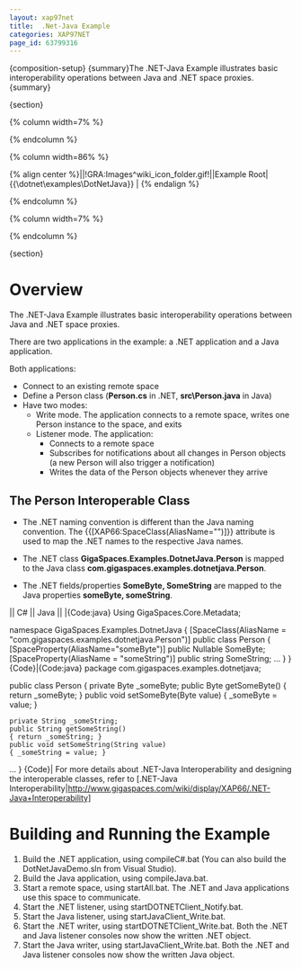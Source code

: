 ```yaml
---
layout: xap97net
title:  .Net-Java Example
categories: XAP97NET
page_id: 63799316
---
```


{composition-setup}
{summary}The .NET-Java  Example illustrates basic interoperability operations between Java and .NET space proxies.{summary}

{section}

{% column width=7% %}

{% endcolumn %}

{% column width=86% %}

{% align center %}||!GRA:Images^wiki_icon_folder.gif!||Example Root|{{<GigaSpaces Root>\dotnet\examples\DotNetJava}} |
{% endalign %}

{% endcolumn %}

{% column width=7% %}

{% endcolumn %}

{section}

# Overview

The .NET-Java  Example illustrates basic interoperability operations between Java and .NET space proxies.

There are two applications in the example: a .NET application and a Java application.

Both applications:
- Connect to an existing remote space
- Define a Person class (**Person.cs** in .NET, **src\Person.java** in Java)
- Have two modes:
    - Write mode. The application connects to a remote space, writes one Person instance to the space, and exits
    - Listener mode. The application:
        - Connects to a remote space
        - Subscribes for notifications about all changes in Person objects (a new Person will also trigger a notification)
        - Writes the data of the Person objects whenever they arrive

## The Person Interoperable Class

- The .NET naming convention is different than the Java naming convention.
The {{\[XAP66:SpaceClass(AliasName="")\]}} attribute is used to map the .NET names to the respective Java names.

- The .NET class **GigaSpaces.Examples.DotnetJava.Person** is mapped to the Java class **com.gigaspaces.examples.dotnetjava.Person**.

- The .NET fields/properties **SomeByte, SomeString** are mapped to the Java properties **someByte, someString**.

|| C# || Java ||
|{Code:java}
Using GigaSpaces.Core.Metadata;

namespace GigaSpaces.Examples.DotnetJava
{
    [SpaceClass(AliasName = "com.gigaspaces.examples.dotnetjava.Person")]
    public class Person
    {
    [SpaceProperty(AliasName="someByte")]
    public Nullable<byte> SomeByte;
    [SpaceProperty(AliasName = "someString")]
    public string SomeString;
...
    }
}
{Code}|{Code:java}
package com.gigaspaces.examples.dotnetjava;

public class Person
{
    private Byte _someByte;
    public Byte getSomeByte()
    { return _someByte; }
    public void setSomeByte(Byte value)
    { _someByte = value; }

    private String _someString;
    public String getSomeString()
    { return _someString; }
    public void setSomeString(String value)
    { _someString = value; }
...
}
{Code}|
For more details about .NET-Java Interoperability and designing the interoperable classes, refer to [.NET-Java Interoperability|http://www.gigaspaces.com/wiki/display/XAP66/.NET-Java+Interoperability]

# Building and Running the Example

1. Build the .NET application, using compileC#.bat (You can also build the DotNetJavaDemo.sln from Visual Studio).
2. Build the Java application, using compileJava.bat.
3. Start a remote space, using startAll.bat. The .NET and Java applications use this space to communicate.
4. Start the .NET listener, using startDOTNETClient_Notify.bat.
5. Start the Java listener, using startJavaClient_Write.bat.
6. Start the .NET writer, using startDOTNETClient_Write.bat. Both the .NET and Java listener consoles now show the written .NET object.
7. Start the Java writer, using startJavaClient_Write.bat. Both the .NET and Java listener consoles now show the written Java object.